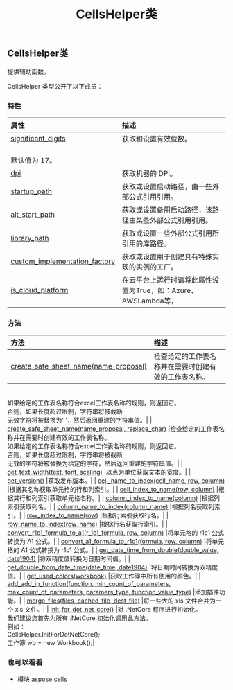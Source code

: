 ﻿---
title: CellsHelper类
second_title: Aspose.Cells for Python via .NET API 参考文献
description:
type: docs
weight: 230
url: /zh/python-net/aspose.cells/cellshelper/
is_root: false
---
## CellsHelper类
提供辅助函数。



CellsHelper 类型公开了以下成员：

### 特性
|属性|描述|
| :- | :- |
| [significant_digits](/cells/zh/python-net/aspose.cells/cellshelper/significant_digits) |获取和设置有效位数。<br/>默认值为 17。|
| [dpi](/cells/zh/python-net/aspose.cells/cellshelper/dpi) |获取机器的 DPI。|
| [startup_path](/cells/zh/python-net/aspose.cells/cellshelper/startup_path) |获取或设置启动路径，由一些外部公式引用引用。|
| [alt_start_path](/cells/zh/python-net/aspose.cells/cellshelper/alt_start_path) |获取或设置备用启动路径，该路径由某些外部公式引用引用。|
| [library_path](/cells/zh/python-net/aspose.cells/cellshelper/library_path) |获取或设置一些外部公式引用所引用的库路径。|
| [custom_implementation_factory](/cells/zh/python-net/aspose.cells/cellshelper/custom_implementation_factory) |获取或设置用于创建具有特殊实现的实例的工厂。|
| [is_cloud_platform](/cells/zh/python-net/aspose.cells/cellshelper/is_cloud_platform) |在云平台上运行时请将此属性设置为True，如：Azure、AWSLambda等，|


### 方法
|方法|描述|
| :- | :- |
| [create_safe_sheet_name(name_proposal)](/cells/zh/python-net/aspose.cells/cellshelper/create_safe_sheet_name/#str) |检查给定的工作表名称并在需要时创建有效的工作表名称。<br/>如果给定的工作表名称符合excel工作表名称的规则，则返回它。<br/>否则，如果长度超过限制，字符串将被截断<br/>无效字符将被替换为' '，然后返回重建的字符串值。|
| [create_safe_sheet_name(name_proposal, replace_char)](/cells/zh/python-net/aspose.cells/cellshelper/create_safe_sheet_name/#str-char) |检查给定的工作表名称并在需要时创建有效的工作表名称。<br/>如果给定的工作表名称符合excel工作表名称的规则，则返回它。<br/>否则，如果长度超过限制，字符串将被截断<br/>无效的字符将被替换为给定的字符，然后返回重建的字符串值。|
| [get_text_width(text, font, scaling)](/cells/zh/python-net/aspose.cells/cellshelper/get_text_width/#str-Font-float) |以点为单位获取文本的宽度。|
| [get_version()](/cells/zh/python-net/aspose.cells/cellshelper/get_version/#) |获取发布版本。|
| [cell_name_to_index(cell_name, row, column)](/cells/zh/python-net/aspose.cells/cellshelper/cell_name_to_index/#str-any-any) |根据其名称获取单元格的行和列索引。|
| [cell_index_to_name(row, column)](/cells/zh/python-net/aspose.cells/cellshelper/cell_index_to_name/#int-int) |根据其行和列索引获取单元格名称。|
| [column_index_to_name(column)](/cells/zh/python-net/aspose.cells/cellshelper/column_index_to_name/#int) |根据列索引获取列名。|
| [column_name_to_index(column_name)](/cells/zh/python-net/aspose.cells/cellshelper/column_name_to_index/#str) |根据列名获取列索引。|
| [row_index_to_name(row)](/cells/zh/python-net/aspose.cells/cellshelper/row_index_to_name/#int) |根据行索引获取行名。|
| [row_name_to_index(row_name)](/cells/zh/python-net/aspose.cells/cellshelper/row_name_to_index/#str) |根据行名获取行索引。|
| [convert_r1c1_formula_to_a1(r_1c1_formula, row, column)](/cells/zh/python-net/aspose.cells/cellshelper/convert_r1c1_formula_to_a1/#str-int-int) |将单元格的 r1c1 公式转换为 A1 公式。|
| [convert_a1_formula_to_r1c1(formula, row, column)](/cells/zh/python-net/aspose.cells/cellshelper/convert_a1_formula_to_r1c1/#str-int-int) |将单元格的 A1 公式转换为 r1c1 公式。|
| [get_date_time_from_double(double_value, date1904)](/cells/zh/python-net/aspose.cells/cellshelper/get_date_time_from_double/#float-bool) |将双精度值转换为日期时间值。|
| [get_double_from_date_time(date_time, date1904)](/cells/zh/python-net/aspose.cells/cellshelper/get_double_from_date_time/#DateTime-bool) |将日期时间转换为双精度值。|
| [get_used_colors(workbook)](/cells/zh/python-net/aspose.cells/cellshelper/get_used_colors/#Workbook) |获取工作簿中所有使用的颜色。|
| [add_add_in_function(function, min_count_of_parameters, max_count_of_parameters, paramers_type, function_value_type)](/cells/zh/python-net/aspose.cells/cellshelper/add_add_in_function/#str-int-int-list-ParameterType) |添加插件功能。|
| [merge_files(files, cached_file, dest_file)](/cells/zh/python-net/aspose.cells/cellshelper/merge_files/#list-str-str) |将一些大的 xls 文件合并为一个 xls 文件。|
| [init_for_dot_net_core()](/cells/zh/python-net/aspose.cells/cellshelper/init_for_dot_net_core/#) |对 .NetCore 程序进行初始化。<br/>我们建议您首先为所有 .NetCore 初始化调用此方法。<br/>例如：<br/>CellsHelper.InitForDotNetCore();<br/>工作簿 wb = new Workbook();|



### 也可以看看
* 模块 [aspose.cells](..)
